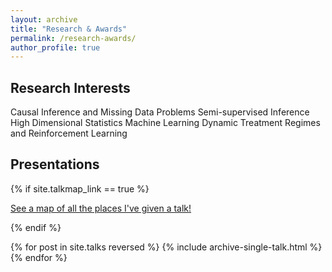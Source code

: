 ```yaml
---
layout: archive
title: "Research & Awards"
permalink: /research-awards/
author_profile: true
---
```


Research Interests
------

Causal Inference and Missing Data Problems
Semi-supervised Inference
High Dimensional Statistics
Machine Learning
Dynamic Treatment Regimes and Reinforcement Learning

Presentations
------
{% if site.talkmap_link == true %}

<p style="text-decoration:underline;"><a href="/talkmap.html">See a map of all the places I've given a talk!</a></p>

{% endif %}

{% for post in site.talks reversed %}
  {% include archive-single-talk.html %}
{% endfor %}

